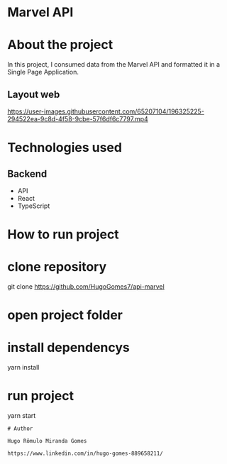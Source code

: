 # Marvel API

# About the project

In this project, I consumed data from the Marvel API and formatted it in a Single Page Application. 

## Layout web
 
https://user-images.githubusercontent.com/65207104/196325225-294522ea-9c8d-4f58-9cbe-57f6df6c7797.mp4




# Technologies used
## Backend
- API
- React
- TypeScript

# How to run project

# clone repository
git clone https://github.com/HugoGomes7/api-marvel


# open project folder

# install dependencys
yarn install

# run project
yarn start


```
# Author

Hugo Rômulo Miranda Gomes

https://www.linkedin.com/in/hugo-gomes-889658211/
